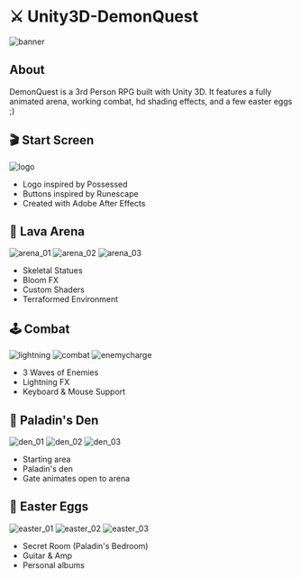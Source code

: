 # ⚔️ Unity3D-DemonQuest

![banner](https://user-images.githubusercontent.com/45678211/119278925-7a1cf880-bbf6-11eb-996b-871876ca0e34.png)

## About

DemonQuest is a 3rd Person RPG built with Unity 3D.  It features a fully animated arena, working combat, hd shading effects, and a few easter eggs ;)

## 🎬 Start Screen

![logo](https://user-images.githubusercontent.com/45678211/119277523-3faf5d80-bbee-11eb-8484-05b869a92697.gif)

* Logo inspired by Possessed
* Buttons inspired by Runescape
* Created with Adobe After Effects

## 🌋 Lava Arena

![arena_01](https://user-images.githubusercontent.com/45678211/119279541-5cea2900-bbfa-11eb-84e9-017dffa6ca1c.png)
![arena_02](https://user-images.githubusercontent.com/45678211/119279542-5e1b5600-bbfa-11eb-9607-19c5205ff06a.png)
![arena_03](https://user-images.githubusercontent.com/45678211/119279543-5eb3ec80-bbfa-11eb-8df0-7729dbd2e37b.png)

* Skeletal Statues
* Bloom FX
* Custom Shaders
* Terraformed Environment
  
## 🕹 Combat

![lightning](https://user-images.githubusercontent.com/45678211/119276435-3e7b3200-bbe8-11eb-94d3-518b07e59d50.gif)
![combat](https://user-images.githubusercontent.com/45678211/119277830-d7617b80-bbef-11eb-8248-6394437c060d.gif)
![enemycharge](https://user-images.githubusercontent.com/45678211/119276437-4044f580-bbe8-11eb-9f50-a9892f6a4cdc.gif)

* 3 Waves of Enemies
* Lightning FX
* Keyboard & Mouse Support

## 🏰 Paladin's Den

![den_01](https://user-images.githubusercontent.com/45678211/119279544-5f4c8300-bbfa-11eb-9b83-5fcef2f7ffd8.png)
![den_02](https://user-images.githubusercontent.com/45678211/119279545-5fe51980-bbfa-11eb-8427-b119bde64456.png)
![den_03](https://user-images.githubusercontent.com/45678211/119279546-5fe51980-bbfa-11eb-8762-b01968c70d43.png)

* Starting area
* Paladin's den
* Gate animates open to arena

## 🥚 Easter Eggs

![easter_01](https://user-images.githubusercontent.com/45678211/119279547-607db000-bbfa-11eb-9592-ebc2be68bcd3.png)
![easter_02](https://user-images.githubusercontent.com/45678211/119279548-61164680-bbfa-11eb-89e1-393d464eec11.png)
![easter_03](https://user-images.githubusercontent.com/45678211/119279549-61aedd00-bbfa-11eb-8069-14c050a11f35.png)

* Secret Room (Paladin's Bedroom)
* Guitar & Amp
* Personal albums

